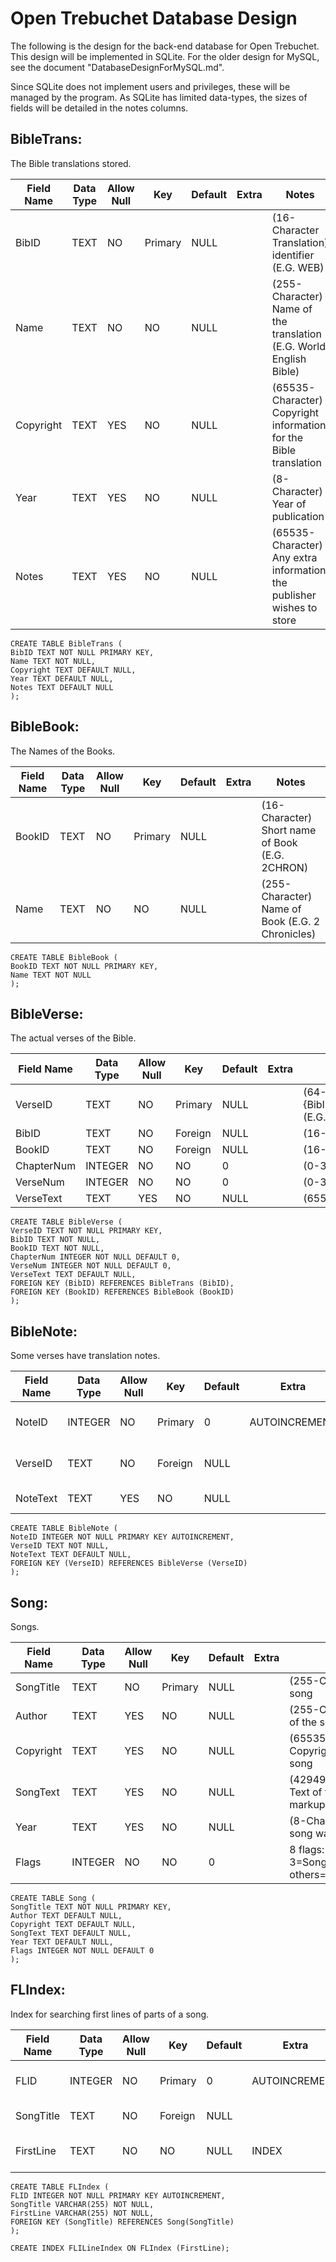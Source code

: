 # Open Trebuchet Database Design

The following is the design for the back-end database for Open Trebuchet.  This design will be implemented in SQLite.  For the older design for MySQL, see the document "DatabaseDesignForMySQL.md".

Since SQLite does not implement users and privileges, these will be managed by the program.  As SQLite has limited data-types, the sizes of fields will be detailed in the notes columns.

## BibleTrans:

The Bible translations stored.

Field Name | Data Type | Allow Null | Key | Default | Extra | Notes
---------- | --------- | ---------- | --- | ------- | ----- | -----
BibID | TEXT | NO | Primary | NULL |   | (16-Character Translation) identifier (E.G. WEB)
Name | TEXT | NO | NO | NULL |    | (255-Character) Name of the translation (E.G. World English Bible)
Copyright | TEXT | YES | NO | NULL |    | (65535-Character) Copyright information for the Bible translation
Year | TEXT | YES | NO | NULL |    | (8-Character) Year of publication
Notes | TEXT | YES | NO | NULL |    | (65535-Character) Any extra information the publisher wishes to store

```sqlite
CREATE TABLE BibleTrans (
BibID TEXT NOT NULL PRIMARY KEY,
Name TEXT NOT NULL,
Copyright TEXT DEFAULT NULL,
Year TEXT DEFAULT NULL,
Notes TEXT DEFAULT NULL
);
```


## BibleBook:

The Names of the Books.

Field Name | Data Type | Allow Null | Key | Default | Extra | Notes
---------- | --------- | ---------- | --- | ------- | ----- | -----
BookID | TEXT | NO | Primary | NULL |    | (16-Character) Short name of Book (E.G. 2CHRON)
Name | TEXT | NO | NO | NULL |    | (255-Character) Name of Book (E.G. 2 Chronicles)

```sqlite
CREATE TABLE BibleBook (
BookID TEXT NOT NULL PRIMARY KEY,
Name TEXT NOT NULL
);
```


## BibleVerse:

The actual verses of the Bible.

Field Name | Data Type | Allow Null | Key | Default | Extra | Notes
---------- | --------- | ---------- | --- | ------- | ----- | -----
VerseID | TEXT | NO | Primary | NULL |    | (64-Character) Verse ID, format: {BibID}'_'{BookID}HEX({ChapterNum})HEX({VerseNum}) (E.G. WEB_3JOHN00010001)
BibID | TEXT | NO | Foreign | NULL |    | (16-Character) Bible ID, Links to BibleTrans
BookID | TEXT | NO | Foreign | NULL |    | (16-Character) Book ID Links to BibleBook
ChapterNum | INTEGER | NO | NO | 0 |    | (0-32767) Chapter
VerseNum | INTEGER | NO | NO | 0 |    | (0-32767) Verse
VerseText | TEXT | YES | NO | NULL |    | (65535-Chararcter) Text of the verse

```sqlite
CREATE TABLE BibleVerse (
VerseID TEXT NOT NULL PRIMARY KEY,
BibID TEXT NOT NULL,
BookID TEXT NOT NULL,
ChapterNum INTEGER NOT NULL DEFAULT 0,
VerseNum INTEGER NOT NULL DEFAULT 0,
VerseText TEXT DEFAULT NULL,
FOREIGN KEY (BibID) REFERENCES BibleTrans (BibID),
FOREIGN KEY (BookID) REFERENCES BibleBook (BookID)
);
```


## BibleNote:

Some verses have translation notes.

Field Name | Data Type | Allow Null | Key | Default | Extra | Notes
---------- | --------- | ---------- | --- | ------- | ----- | -----
NoteID | INTEGER | NO | Primary | 0 | AUTOINCREMENT | (0-18446744073709551615) RowID
VerseID | TEXT | NO | Foreign | NULL |    | (64-Character) Verse to which the note refers (Links to BibleVerse)
NoteText | TEXT | YES | NO | NULL |    | (65535-Character) Text of the note

```sqlite
CREATE TABLE BibleNote (
NoteID INTEGER NOT NULL PRIMARY KEY AUTOINCREMENT,
VerseID TEXT NOT NULL,
NoteText TEXT DEFAULT NULL,
FOREIGN KEY (VerseID) REFERENCES BibleVerse (VerseID)
);
```


## Song:

Songs.

Field Name | Data Type | Allow Null | Key | Default | Extra | Notes
---------- | --------- | ---------- | --- | ------- | ----- | -----
SongTitle | TEXT | NO | Primary | NULL |    | (255-Character) Title of the song
Author | TEXT | YES | NO | NULL |    | (255-Character) Author(s) of the song
Copyright | TEXT | YES | NO | NULL |    | (65535-Character) Copyright information of the song
SongText | TEXT | YES | NO | NULL |    | (4294967295-Character) Text of the song with markup
Year | TEXT | YES | NO | NULL |    | (8-Character) Year the song was published
Flags | INTEGER | NO | NO | 0 |    | 8 flags: 1=Favourite, 2-3=Song/Hymn/Liturgy/Meta, others=?

```sqlite
CREATE TABLE Song (
SongTitle TEXT NOT NULL PRIMARY KEY,
Author TEXT DEFAULT NULL,
Copyright TEXT DEFAULT NULL,
SongText TEXT DEFAULT NULL,
Year TEXT DEFAULT NULL,
Flags INTEGER NOT NULL DEFAULT 0
);
```


## FLIndex:

Index for searching first lines of parts of a song.

Field Name | Data Type | Allow Null | Key | Default | Extra | Notes
---------- | --------- | ---------- | --- | ------- | ----- | -----
FLID | INTEGER | NO | Primary | 0 | AUTOINCREMENT| (0-18446744073709551615) RowID
SongTitle | TEXT | NO | Foreign | NULL |    | (255-Character) Links to Song
FirstLine | TEXT | NO | NO | NULL | INDEX | (255-Character) Searchable first line index as FLILineIndex

```sqlite
CREATE TABLE FLIndex (
FLID INTEGER NOT NULL PRIMARY KEY AUTOINCREMENT,
SongTitle VARCHAR(255) NOT NULL,
FirstLine VARCHAR(255) NOT NULL,
FOREIGN KEY (SongTitle) REFERENCES Song(SongTitle)
);

CREATE INDEX FLILineIndex ON FLIndex (FirstLine);
```
